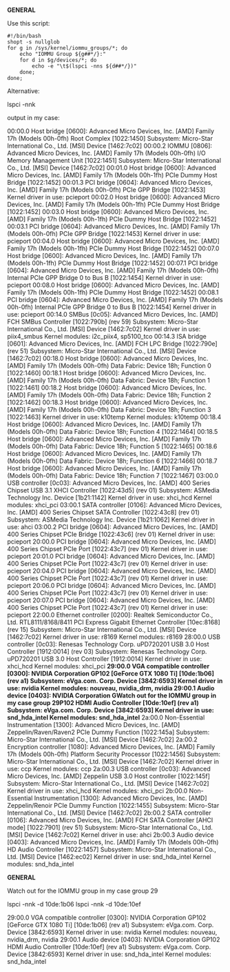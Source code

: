 **GENERAL**

Use this script:

```
#!/bin/bash
shopt -s nullglob
for g in /sys/kernel/iommu_groups/*; do
    echo "IOMMU Group ${g##*/}:"
    for d in $g/devices/*; do
        echo -e "\t$(lspci -nns ${d##*/})"
    done;
done;
```

Alternative:

lspci -nnk 

output in my case:

00:00.0 Host bridge [0600]: Advanced Micro Devices, Inc. [AMD] Family 17h (Models 00h-0fh) Root Complex [1022:1450]
	Subsystem: Micro-Star International Co., Ltd. [MSI] Device [1462:7c02]
00:00.2 IOMMU [0806]: Advanced Micro Devices, Inc. [AMD] Family 17h (Models 00h-0fh) I/O Memory Management Unit [1022:1451]
	Subsystem: Micro-Star International Co., Ltd. [MSI] Device [1462:7c02]
00:01.0 Host bridge [0600]: Advanced Micro Devices, Inc. [AMD] Family 17h (Models 00h-1fh) PCIe Dummy Host Bridge [1022:1452]
00:01.3 PCI bridge [0604]: Advanced Micro Devices, Inc. [AMD] Family 17h (Models 00h-0fh) PCIe GPP Bridge [1022:1453]
	Kernel driver in use: pcieport
00:02.0 Host bridge [0600]: Advanced Micro Devices, Inc. [AMD] Family 17h (Models 00h-1fh) PCIe Dummy Host Bridge [1022:1452]
00:03.0 Host bridge [0600]: Advanced Micro Devices, Inc. [AMD] Family 17h (Models 00h-1fh) PCIe Dummy Host Bridge [1022:1452]
00:03.1 PCI bridge [0604]: Advanced Micro Devices, Inc. [AMD] Family 17h (Models 00h-0fh) PCIe GPP Bridge [1022:1453]
	Kernel driver in use: pcieport
00:04.0 Host bridge [0600]: Advanced Micro Devices, Inc. [AMD] Family 17h (Models 00h-1fh) PCIe Dummy Host Bridge [1022:1452]
00:07.0 Host bridge [0600]: Advanced Micro Devices, Inc. [AMD] Family 17h (Models 00h-1fh) PCIe Dummy Host Bridge [1022:1452]
00:07.1 PCI bridge [0604]: Advanced Micro Devices, Inc. [AMD] Family 17h (Models 00h-0fh) Internal PCIe GPP Bridge 0 to Bus B [1022:1454]
	Kernel driver in use: pcieport
00:08.0 Host bridge [0600]: Advanced Micro Devices, Inc. [AMD] Family 17h (Models 00h-1fh) PCIe Dummy Host Bridge [1022:1452]
00:08.1 PCI bridge [0604]: Advanced Micro Devices, Inc. [AMD] Family 17h (Models 00h-0fh) Internal PCIe GPP Bridge 0 to Bus B [1022:1454]
	Kernel driver in use: pcieport
00:14.0 SMBus [0c05]: Advanced Micro Devices, Inc. [AMD] FCH SMBus Controller [1022:790b] (rev 59)
	Subsystem: Micro-Star International Co., Ltd. [MSI] Device [1462:7c02]
	Kernel driver in use: piix4_smbus
	Kernel modules: i2c_piix4, sp5100_tco
00:14.3 ISA bridge [0601]: Advanced Micro Devices, Inc. [AMD] FCH LPC Bridge [1022:790e] (rev 51)
	Subsystem: Micro-Star International Co., Ltd. [MSI] Device [1462:7c02]
00:18.0 Host bridge [0600]: Advanced Micro Devices, Inc. [AMD] Family 17h (Models 00h-0fh) Data Fabric: Device 18h; Function 0 [1022:1460]
00:18.1 Host bridge [0600]: Advanced Micro Devices, Inc. [AMD] Family 17h (Models 00h-0fh) Data Fabric: Device 18h; Function 1 [1022:1461]
00:18.2 Host bridge [0600]: Advanced Micro Devices, Inc. [AMD] Family 17h (Models 00h-0fh) Data Fabric: Device 18h; Function 2 [1022:1462]
00:18.3 Host bridge [0600]: Advanced Micro Devices, Inc. [AMD] Family 17h (Models 00h-0fh) Data Fabric: Device 18h; Function 3 [1022:1463]
	Kernel driver in use: k10temp
	Kernel modules: k10temp
00:18.4 Host bridge [0600]: Advanced Micro Devices, Inc. [AMD] Family 17h (Models 00h-0fh) Data Fabric: Device 18h; Function 4 [1022:1464]
00:18.5 Host bridge [0600]: Advanced Micro Devices, Inc. [AMD] Family 17h (Models 00h-0fh) Data Fabric: Device 18h; Function 5 [1022:1465]
00:18.6 Host bridge [0600]: Advanced Micro Devices, Inc. [AMD] Family 17h (Models 00h-0fh) Data Fabric: Device 18h; Function 6 [1022:1466]
00:18.7 Host bridge [0600]: Advanced Micro Devices, Inc. [AMD] Family 17h (Models 00h-0fh) Data Fabric: Device 18h; Function 7 [1022:1467]
03:00.0 USB controller [0c03]: Advanced Micro Devices, Inc. [AMD] 400 Series Chipset USB 3.1 XHCI Controller [1022:43d5] (rev 01)
	Subsystem: ASMedia Technology Inc. Device [1b21:1142]
	Kernel driver in use: xhci_hcd
	Kernel modules: xhci_pci
03:00.1 SATA controller [0106]: Advanced Micro Devices, Inc. [AMD] 400 Series Chipset SATA Controller [1022:43c8] (rev 01)
	Subsystem: ASMedia Technology Inc. Device [1b21:1062]
	Kernel driver in use: ahci
03:00.2 PCI bridge [0604]: Advanced Micro Devices, Inc. [AMD] 400 Series Chipset PCIe Bridge [1022:43c6] (rev 01)
	Kernel driver in use: pcieport
20:00.0 PCI bridge [0604]: Advanced Micro Devices, Inc. [AMD] 400 Series Chipset PCIe Port [1022:43c7] (rev 01)
	Kernel driver in use: pcieport
20:01.0 PCI bridge [0604]: Advanced Micro Devices, Inc. [AMD] 400 Series Chipset PCIe Port [1022:43c7] (rev 01)
	Kernel driver in use: pcieport
20:04.0 PCI bridge [0604]: Advanced Micro Devices, Inc. [AMD] 400 Series Chipset PCIe Port [1022:43c7] (rev 01)
	Kernel driver in use: pcieport
20:06.0 PCI bridge [0604]: Advanced Micro Devices, Inc. [AMD] 400 Series Chipset PCIe Port [1022:43c7] (rev 01)
	Kernel driver in use: pcieport
20:07.0 PCI bridge [0604]: Advanced Micro Devices, Inc. [AMD] 400 Series Chipset PCIe Port [1022:43c7] (rev 01)
	Kernel driver in use: pcieport
22:00.0 Ethernet controller [0200]: Realtek Semiconductor Co., Ltd. RTL8111/8168/8411 PCI Express Gigabit Ethernet Controller [10ec:8168] (rev 15)
	Subsystem: Micro-Star International Co., Ltd. [MSI] Device [1462:7c02]
	Kernel driver in use: r8169
	Kernel modules: r8169
28:00.0 USB controller [0c03]: Renesas Technology Corp. uPD720201 USB 3.0 Host Controller [1912:0014] (rev 03)
	Subsystem: Renesas Technology Corp. uPD720201 USB 3.0 Host Controller [1912:0014]
	Kernel driver in use: xhci_hcd
	Kernel modules: xhci_pci
**29:00.0 VGA compatible controller [0300]: NVIDIA Corporation GP102 [GeForce GTX 1080 Ti] [10de:1b06] (rev a1)
	Subsystem: eVga.com. Corp. Device [3842:6593]
	Kernel driver in use: nvidia
	Kernel modules: nouveau, nvidia_drm, nvidia
29:00.1 Audio device [0403]: NVIDIA Corporation GWatch out for the IOMMU group in my case group 29P102 HDMI Audio Controller [10de:10ef] (rev a1)
	Subsystem: eVga.com. Corp. Device [3842:6593]
	Kernel driver in use: snd_hda_intel
	Kernel modules: snd_hda_intel**
2a:00.0 Non-Essential Instrumentation [1300]: Advanced Micro Devices, Inc. [AMD] Zeppelin/Raven/Raven2 PCIe Dummy Function [1022:145a]
	Subsystem: Micro-Star International Co., Ltd. [MSI] Device [1462:7c02]
2a:00.2 Encryption controller [1080]: Advanced Micro Devices, Inc. [AMD] Family 17h (Models 00h-0fh) Platform Security Processor [1022:1456]
	Subsystem: Micro-Star International Co., Ltd. [MSI] Device [1462:7c02]
	Kernel driver in use: ccp
	Kernel modules: ccp
2a:00.3 USB controller [0c03]: Advanced Micro Devices, Inc. [AMD] Zeppelin USB 3.0 Host controller [1022:145f]
	Subsystem: Micro-Star International Co., Ltd. [MSI] Device [1462:7c02]
	Kernel driver in use: xhci_hcd
	Kernel modules: xhci_pci
2b:00.0 Non-Essential Instrumentation [1300]: Advanced Micro Devices, Inc. [AMD] Zeppelin/Renoir PCIe Dummy Function [1022:1455]
	Subsystem: Micro-Star International Co., Ltd. [MSI] Device [1462:7c02]
2b:00.2 SATA controller [0106]: Advanced Micro Devices, Inc. [AMD] FCH SATA Controller [AHCI mode] [1022:7901] (rev 51)
	Subsystem: Micro-Star International Co., Ltd. [MSI] Device [1462:7c02]
	Kernel driver in use: ahci
2b:00.3 Audio device [0403]: Advanced Micro Devices, Inc. [AMD] Family 17h (Models 00h-0fh) HD Audio Controller [1022:1457]
	Subsystem: Micro-Star International Co., Ltd. [MSI] Device [1462:ec02]
	Kernel driver in use: snd_hda_intel
	Kernel modules: snd_hda_intel



**GENERAL**

Watch out for the IOMMU group  in my case group 29

lspci -nnk -d 10de:1b06
lspci -nnk -d 10de:10ef


29:00.0 VGA compatible controller [0300]: NVIDIA Corporation GP102 [GeForce GTX 1080 Ti] [10de:1b06] (rev a1)
	Subsystem: eVga.com. Corp. Device [3842:6593]
	Kernel driver in use: nvidia
	Kernel modules: nouveau, nvidia_drm, nvidia
29:00.1 Audio device [0403]: NVIDIA Corporation GP102 HDMI Audio Controller [10de:10ef] (rev a1)
	Subsystem: eVga.com. Corp. Device [3842:6593]
	Kernel driver in use: snd_hda_intel
	Kernel modules: snd_hda_intel










